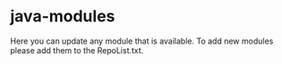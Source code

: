 # java-modules
Here you can update any module that is available.
To add new modules please add them to the RepoList.txt.
  
